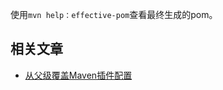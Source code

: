 使用`mvn help：effective-pom`查看最终生成的pom。

## 相关文章

+ [从父级覆盖Maven插件配置](http://tu-yucheng.github.io/maven/2023/05/24/maven-plugin-override-parent.html)